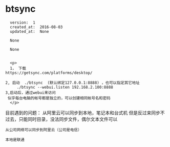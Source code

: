 
  # btsync

      version:  1
      created_at:  2016-08-03
      updated_at:  None

      None

      None


      <p>
      1， 下载
	https://getsync.com/platforms/desktop/

	2, 启动  ./btsync  (默认绑定127.0.0.1:8888) ，也可以指定其它地址
		 ./btsync --webui.listen 192.168.2.100:8888
	3,启动后，通过webui来访问  
	 似乎每台电脑的帐号都是独立的，可以创建相同帐号名和密码
      </p>

  


  目前遇到的问题：
    从阿里云可以同步到本地，笔记本和台式机
    但是反过来同步不过去，只能同时目录，没法同步文件，偶尔文本文件可以

    从公司网络可以同步到阿里云（公司是电信）

    本地是联通 
